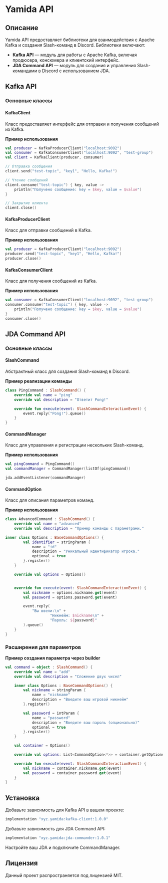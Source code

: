 
# Yamida API

## Описание

Yamida API предоставляет библиотеки для взаимодействия с Apache Kafka и создания Slash-команд в Discord.
Библиотеки включают:

- **Kafka API** — модуль для работы с Apache Kafka, включая продюсера, консюмера и клиентский интерфейс.
- **JDA Command API** — модуль для создания и управления Slash-командами в Discord с использованием JDA.

## Kafka API

### Основные классы

#### KafkaClient

Класс предоставляет интерфейс для отправки и получения сообщений из Kafka.

**Пример использования**

```kotlin
val producer = KafkaProducerClient("localhost:9092")
val consumer = KafkaConsumerClient("localhost:9092", "test-group")
val client = KafkaClient(producer, consumer)

// Отправка сообщения
client.send("test-topic", "key1", "Hello, Kafka!")

// Чтение сообщений
client.consume("test-topic") { key, value ->
    println("Получено сообщение: key = $key, value = $value")
}

// Закрытие клиента
client.close()
```

#### KafkaProducerClient

Класс для отправки сообщений в Kafka.

**Пример использования**

```kotlin
val producer = KafkaProducerClient("localhost:9092")
producer.send("test-topic", "key1", "Hello, Kafka!")
producer.close()
```

#### KafkaConsumerClient

Класс для получения сообщений из Kafka.

**Пример использования**

```kotlin
val consumer = KafkaConsumerClient("localhost:9092", "test-group")
consumer.consume("test-topic") { key, value ->
    println("Получено сообщение: key = $key, value = $value")
}
consumer.close()
```

## JDA Command API

### Основные классы

#### SlashCommand

Абстрактный класс для создания Slash-команд в Discord.

**Пример реализации команды**

```kotlin
class PingCommand : SlashCommand() {
    override val name = "ping"
    override val description = "Ответит Pong!"

    override fun execute(event: SlashCommandInteractionEvent) {
        event.reply("Pong!").queue()
    }
}
```

#### CommandManager

Класс для управления и регистрации нескольких Slash-команд.

**Пример использования**

```kotlin
val pingCommand = PingCommand()
val commandManager = CommandManager(listOf(pingCommand))

jda.addEventListener(commandManager)
```

#### CommandOption

Класс для описания параметров команд.

**Пример использования**

```kotlin
class AdvancedCommand : SlashCommand() {
    override val name = "advanced"
    override val description = "Пример команды с параметрами."

inner class Options : BaseCommandOptions() {
        val identifier = stringParam {
            name = "id"
            description = "Уникальный идентификатор игрока."
            optional = true
        }.register()
    }

    override val options = Options()


    override fun execute(event: SlashCommandInteractionEvent) {
        val nickname = options.nickname.get(event)
        val password = options.password.get(event)

        event.reply(
            "Вы ввели:\n" +
                    "Никнейм: $nickname\n" +
                    "Пароль: ${password}"
        ).queue()
    }
}
```

### Расширения для параметров

**Пример создания параметра через builder**

```kotlin
val command = object : SlashCommand() {
    override val name = "add"
    override val description = "Сложение двух чисел"

    inner class Options : BaseCommandOptions() {
        val nickname = stringParam {
            name = "nickname"
            description = "Введите ваш игровой никнейм"
        }.register()

        val password = intParam {
            name = "password"
            description = "Введите ваш пароль (опционально)"
            optional = true
        }.register()
    }

    val container = Options()

    override val options: List<CommandOption<*>> = container.getOptions()

    override fun execute(event: SlashCommandInteractionEvent) {
        val nickname = container.nickname.get(event)
        val password = container.password.get(event)
    }
}
```

## Установка

Добавьте зависимость для Kafka API в вашем проекте:

```kotlin
implementation "xyz.yamida:kafka-client:1.0.0"
```

Добавьте зависимость для JDA Command API:

```kotlin
implementation "xyz.yamida:jda-commander:1.0.1"
```

Настройте ваш JDA и подключите CommandManager.

## Лицензия

Данный проект распространяется под лицензией MIT.
